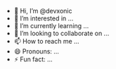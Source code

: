 - 👋 Hi, I’m @devxonic
- 👀 I’m interested in ...
- 🌱 I’m currently learning ...
- 💞️ I’m looking to collaborate on ...
- 📫 How to reach me ...
- 😄 Pronouns: ...
- ⚡ Fun fact: ...

<!---
devxonic/devxonic is a ✨ special ✨ repository because its `README.md` (this file) appears on your GitHub profile.
You can click the Preview link to take a look at your changes.
--->
